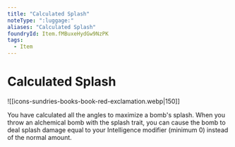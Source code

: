 ```yaml
---
title: "Calculated Splash"
noteType: ":luggage:"
aliases: "Calculated Splash"
foundryId: Item.fMBuxeHydGw9NzPK
tags:
  - Item
---
```


# Calculated Splash
![[icons-sundries-books-book-red-exclamation.webp|150]]

You have calculated all the angles to maximize a bomb's splash. When you throw an alchemical bomb with the splash trait, you can cause the bomb to deal splash damage equal to your Intelligence modifier (minimum 0) instead of the normal amount.
